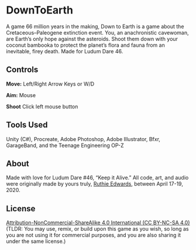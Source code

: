 # DownToEarth
A game 66 million years in the making, Down to Earth is a game about the Cretaceous–Paleogene extinction event. You, an anachronistic cavewoman, are Earth’s only hope against the asteroids. Shoot them down with your coconut bambooka to protect the planet’s flora and fauna from an inevitable, firey death. Made for Ludum Dare 46.

## Controls

**Move:** Left/Right Arrow Keys or W/D

**Aim:** Mouse

**Shoot** Click left mouse button


## Tools Used

Unity (C#), Procreate, Adobe Photoshop, Adobe Illustrator, Bfxr, GarageBand, and the Teenage Engineering OP-Z

## About

Made with love for Ludum Dare #46, “Keep it Alive.” All code, art, and audio were originally made by yours truly, [Ruthie Edwards](https://ruthieswebsite.com/), between April 17-19, 2020.

## License
[Attribution-NonCommercial-ShareAlike 4.0 International (CC BY-NC-SA 4.0)](https://creativecommons.org/licenses/by-nc-sa/4.0/)
(TLDR: You may use, remix, or build upon this game as you wish, so long as you are not using it for commercial purposes, and you are also sharing it under the same license.)


